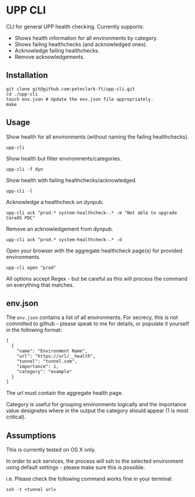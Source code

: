 # UPP CLI
CLI for general UPP health checking. Currently supports:
* Shows health information for all environments by category.
* Shows failing healthchecks (and acknowledged ones).
* Acknowledge failing healthchecks.
* Remove acknowledgements.

## Installation

```
git clone git@github.com:peteclark-ft/upp-cli.git
cd ./upp-cli
touch env.json # Update the env.json file appropriately.
make
```

## Usage

Show health for all environments (without naming the failing healthchecks).

```
upp-cli
```

Show health but filter environments/categories.

```
upp-cli -f dyn
```

Show health with failing healthchecks/acknowledged.

```
upp-cli -l
```

Acknowledge a healthcheck on dynpub.

```
upp-cli ack ^prod.* system-healthcheck-.* -m "Not able to upgrade CoreOS PDC"
```

Remove an acknowledgement from dynpub.

```
upp-cli ack ^prod.* system-healthcheck-.* -d
```

Open your browser with the aggregate healthcheck page(s) for provided environments.

```
upp-cli open ^prod"
```

All options accept Regex - but be careful as this will process the command on everything that matches.

## env.json

The `env.json` contains a list of all environments. For secrecy, this is not committed to github - please speak to me for details, or populate it yourself in the following format:

```
[
  {
    "name": "Environment Name",
    "url": "https://url/__health",
    "tunnel": "tunnel.com",
    "importance": 1,
    "category": "example"
  }
]
```

The url must contain the aggregate health page.

Category is useful for grouping environments logically and the importance value designates where in the output the category should appear (1 is most critical).

## Assumptions

This is currently tested on OS X only.

In order to ack services, the process will ssh to the selected environment using default settings - please make sure this is possible.

i.e. Please check the following command works fine in your terminal:

```
ssh -t <tunnel url>
```
